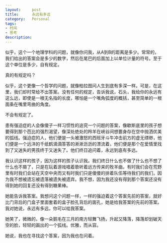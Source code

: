 ```yaml
---
layout:     post
title:      永远有多远
category:   Personal
tags: 
- 时间
- 思考
description: 
---
```


似乎，这个一个地理学科的问题，就像你问我，从A到B的距离是多少。常常的，我们给出的答案会是多少的数字，然后在尾巴的后面加上以单位计量的符号。至于这个单位是多少，自有规定。

真的有规定吗？

似乎，这个更像一个哲学的问题，就像柏拉图问人生到底有多深一样。可是，在这里，我们却时常给不出答案。没有任何的规定，告诉我说，石头，我给你的永远有这么远，即使是一根无名指的长度，哪怕是一个嘴角弧度的概括，甚至简单的一根面条在嘴里弯曲的角度。

不会有规定了。

患有强迫症的人会像傻子一样习惯性的追究一个问题的答案，像歇斯底里的孩子想要得到那个芭比的强烈渴望，像深处绝处的羚羊在峡谷间想要身存在空中抛洒优美的弧线。强迫症的人，他们便是一头被激怒的西班牙斗牛冲击前方的虚无缥缈，他们便是一个远洋的千纸鹤滴滴答答的淅淅沥沥的漂流着，他们便是那个在爱情里找到了又迷失的男孩终于又迷失了。他们终日追问着，永远到底有多远。

我认识这样的孩子，因为这样的孩子认识我。我们终日什么也不做了什么也不想了什么也不屑了，只是在玩着游戏唱着歌听着远方传来的牧羊曲。有时我们会在荒野里有时我们会站在天空中央而又有时我们只是傻傻的排着队伍等待我们的我们，因为我不想被遗忘被遗落被遗失被遗弃。我不想，因为我还没有得到那个答案还没有得到她的回复还没有得到糖果棒。

她能告诉我答案。我想问这个问题一样，一样的强迫着这个答案先前的答案，就好比门背后的门盒子里面套着的盒子脸孔背后的面孔，她是给我答案的先前的答案。我对她说，永远有多远，你可以给我答案。

她笑了，微微的，像一朵鹅毛在三月的南方轻舞飞扬，升起又降落，降落却划破天空的脸，轻轻的画出的一个弧线。优雅，而从容。

她说，我也在寻找这个答案，因为我也在问着。
